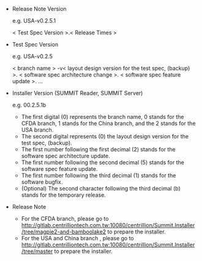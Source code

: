 * Release Note Version

    e.g. USA-v0.2.5.1
    
    < Test Spec Version >.< Release Times >

* Test Spec Version

    e.g. USA-v0.2.5

    < branch name >
    -v< layout design version for the test spec, (backup) >.
    < software spec architecture change >.
    < software spec feature update >.
    ...

* Installer Version (SUMMIT Reader, SUMMIT Server)

    e.g. 00.2.5.1b
    
    * The first digital (0) represents the branch name, 0 stands for the CFDA branch, 1 stands for the China branch, and the 2 stands for the USA branch.
    * The second digital represents (0) the layout design version for the test spec, (backup).
    * The first number following the first decimal (2) stands for the software spec architecture update.
    * The first number following the second decimal (5) stands for the software spec feature update.
    * The first number following the third decimal (1) stands for the software bugfix.
    * (Optional) The second character following the third decimal (b) stands for the temporary release.

* Release Note

    * For the CFDA branch, please go to http://gitlab.centrilliontech.com.tw:10080/centrillion/Summit.Installer/tree/magpie2-and-bamboolake2 to prepare the installer.
    * For the USA and China branch , please go to http://gitlab.centrilliontech.com.tw:10080/centrillion/Summit.Installer/tree/master to prepare the installer.
